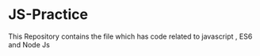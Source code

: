 # JS-Practice
This Repository contains the file which has code related to javascript , ES6 and Node Js
